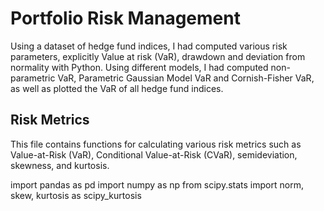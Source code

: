 # Portfolio Risk Management

Using a dataset of hedge fund indices, I had computed various risk parameters, explicitly Value at risk (VaR), drawdown and deviation from normality with Python. Using different models, I had computed non-parametric VaR, Parametric Gaussian Model VaR and Cornish-Fisher VaR, as well as plotted the VaR of all hedge fund indices.

## Risk Metrics

This file contains functions for calculating various risk metrics such as Value-at-Risk (VaR), Conditional Value-at-Risk (CVaR), semideviation, skewness, and kurtosis.

import pandas as pd
import numpy as np
from scipy.stats import norm, skew, kurtosis as scipy_kurtosis